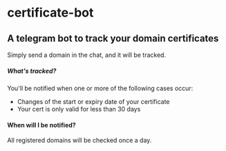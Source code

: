 # certificate-bot

## A telegram bot to track your domain certificates

Simply send a domain in the chat, and it will be tracked.  

##### What's tracked?

You'll be notified when one or more of the following cases occur:  

- Changes of the start or expiry date of your certificate
- Your cert is only valid for less than 30 days

#### When will I be notified?

All registered domains will be checked once a day.
